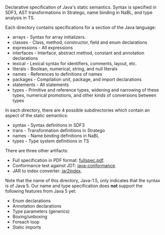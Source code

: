 Declarative specification of Java's static semantics.
Syntax is specified in SDF3, AST transformations in Stratego, name binding in NaBL, and type analysis in TS.


Each directory contains specifications for a section of the Java language:

* arrays  - Syntax for array initializers.
* classes - Class, method, constructor, field and enum declarations
* expressions - All expressions
* interfaces - Interface, abstract method, constant and annotation declarations
* lexical - Lexical syntax for identifiers, comments, layout, etc.
* literals - Boolean, numerical, string, and null literals
* names - References to definitions of names
* packages - Compilation unit, package, and import declarations
* statements - All statements
* types - Primitive and reference types, widening and narrowing of these types, numerical promotions, and other kinds of conversions between types


In each directory, there are 4 possible subdirectories which contain an aspect of the static semantics:

* syntax - Syntax definitions in SDF3
* trans - Transformation definitions in Stratego
* names - Name binding definitions in NaBL
* types - Type system definitions in TS

There are three other artifacts:
* Full specification in PDF format: [fullspec.pdf](https://github.com/metaborg/java-front/releases/download/java-3-spec-1.0/fullspec.pdf).
* Conformance test against JDT: [java-conformance](../../../java-conformance).
* JAR to index converter: [jar2index](../../../java-jar2index).


Note that the name of this directory, Java-1.5, only indicates that the syntax is of Java 5.
Our name and type specification does __not__ support the following features from Java 5 yet:

* Enum declarations
* Annotation declarations
* Type parameters (generics)
* Boxing/unboxing
* Foreach loop
* Static imports
